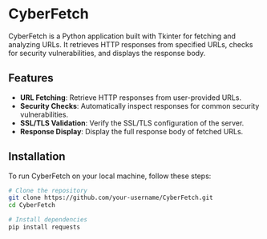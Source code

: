 # CyberFetch

CyberFetch is a Python application built with Tkinter for fetching and analyzing URLs. It retrieves HTTP responses from specified URLs, checks for security vulnerabilities, and displays the response body.

## Features

- **URL Fetching**: Retrieve HTTP responses from user-provided URLs.
- **Security Checks**: Automatically inspect responses for common security vulnerabilities.
- **SSL/TLS Validation**: Verify the SSL/TLS configuration of the server.
- **Response Display**: Display the full response body of fetched URLs.

## Installation

To run CyberFetch on your local machine, follow these steps:

```bash
# Clone the repository
git clone https://github.com/your-username/CyberFetch.git
cd CyberFetch

# Install dependencies
pip install requests
